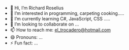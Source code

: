 - 👋 Hi, I’m Richard Roselius
- 👀 I’m interested in programming, carpeting cooking.....
- 🌱 I’m currently learning C#, JavaScript, CSS .....
- 💞️ I’m looking to collaborate on ...
- 📫 How to reach me: el_trocadero@hotmail.com
- 😄 Pronouns: ...
- ⚡ Fun fact: ...

<!---
ElTrocadero70/ElTrocadero70 is a ✨ special ✨ repository because its `README.md` (this file) appears on your GitHub profile.
You can click the Preview link to take a look at your changes.
--->
